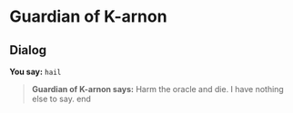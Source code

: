 # Guardian of K-arnon
## Dialog

**You say:** `hail`



>**Guardian of K-arnon says:** Harm the oracle and die.  I have nothing else to say.
end
